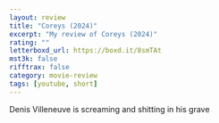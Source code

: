 ```yaml
---
layout: review
title: "Coreys (2024)"
excerpt: "My review of Coreys (2024)"
rating: ""
letterboxd_url: https://boxd.it/8smTAt
mst3k: false
rifftrax: false
category: movie-review
tags: [youtube, short]
---
```


Denis Villeneuve is screaming and shitting in his grave
